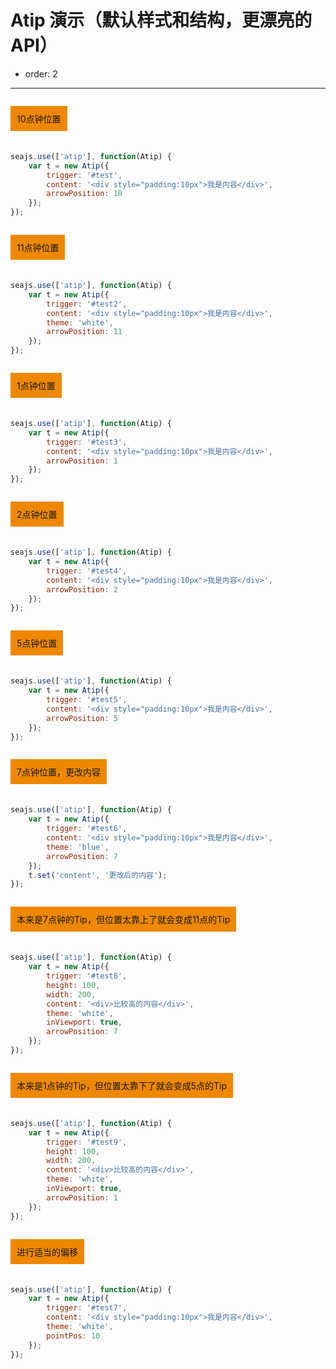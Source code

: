 # Atip 演示（默认样式和结构，更漂亮的 API）

- order: 2

---

<style>
.cell {
overflow:hidden;
margin-bottom:20px;
zoom:1;
}
.cell p {
float:left;
padding:10px;
background-color:#e80;
overflow:hidden;
}
</style>

<div class="cell">
    <p id="test">10点钟位置</p>
</div>

````javascript
seajs.use(['atip'], function(Atip) {
    var t = new Atip({
        trigger: '#test',
        content: '<div style="padding:10px">我是内容</div>',
        arrowPosition: 10
    });
});
````

<div class="cell">
    <p id="test2">11点钟位置</p>
</div>

````javascript
seajs.use(['atip'], function(Atip) {
    var t = new Atip({
        trigger: '#test2',
        content: '<div style="padding:10px">我是内容</div>',
        theme: 'white',
        arrowPosition: 11
    });
});
````

<div class="cell">
    <p id="test3">1点钟位置</p>
</div>

````javascript
seajs.use(['atip'], function(Atip) {
    var t = new Atip({
        trigger: '#test3',
        content: '<div style="padding:10px">我是内容</div>',
        arrowPosition: 1
    });
});
````

<div class="cell">
    <p id="test4">2点钟位置</p>
</div>

````javascript
seajs.use(['atip'], function(Atip) {
    var t = new Atip({
        trigger: '#test4',
        content: '<div style="padding:10px">我是内容</div>',
        arrowPosition: 2
    });
});
````

<div class="cell">
    <p id="test5">5点钟位置</p>
</div>

````javascript
seajs.use(['atip'], function(Atip) {
    var t = new Atip({
        trigger: '#test5',
        content: '<div style="padding:10px">我是内容</div>',
        arrowPosition: 5
    });
});
````

<div class="cell">
    <p id="test6">7点钟位置，更改内容</p>
</div>

````javascript
seajs.use(['atip'], function(Atip) {
    var t = new Atip({
        trigger: '#test6',
        content: '<div style="padding:10px">我是内容</div>',
        theme: 'blue',
        arrowPosition: 7
    });
    t.set('content', '更改后的内容');
});
````

<div class="cell">
    <p id="test8">本来是7点钟的Tip，但位置太靠上了就会变成11点的Tip</p>
</div>

````javascript
seajs.use(['atip'], function(Atip) {
    var t = new Atip({
        trigger: '#test8',
        height: 100,
        width: 200,
        content: '<div>比较高的内容</div>',
        theme: 'white',
        inViewport: true,
        arrowPosition: 7
    });
});
````

<div class="cell">
    <p id="test9">本来是1点钟的Tip，但位置太靠下了就会变成5点的Tip</p>
</div>

````javascript
seajs.use(['atip'], function(Atip) {
    var t = new Atip({
        trigger: '#test9',
        height: 100,
        width: 200,
        content: '<div>比较高的内容</div>',
        theme: 'white',
        inViewport: true,
        arrowPosition: 1
    });
});
````

<div class="cell">
    <p id="test7">进行适当的偏移</p>
</div>

````javascript
seajs.use(['atip'], function(Atip) {
    var t = new Atip({
        trigger: '#test7',
        content: '<div style="padding:10px">我是内容</div>',
        theme: 'white',
        pointPos: 10
    });
});
````

